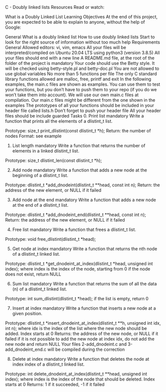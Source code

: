 C - Doubly linked lists
Resources
Read or watch:

What is a Doubly Linked List
Learning Objectives
At the end of this project, you are expected to be able to explain to anyone, without the help of Google:

General
What is a doubly linked list
How to use doubly linked lists
Start to look for the right source of information without too much help
Requirements
General
Allowed editors: vi, vim, emacs
All your files will be interpreted/compiled on Ubuntu 20.04 LTS using python3 (version 3.8.5)
All your files should end with a new line
A README.md file, at the root of the folder of the project is mandatory
Your code should use the Betty style. It will be checked using betty-style.pl and betty-doc.pl
You are not allowed to use global variables
No more than 5 functions per file
The only C standard library functions allowed are malloc, free, printf and exit
In the following examples, the main.c files are shown as examples. You can use them to test your functions, but you don’t have to push them to your repo (if you do we won’t take them into account). We will use our own main.c files at compilation. Our main.c files might be different from the one shown in the examples
The prototypes of all your functions should be included in your header file called lists.h
Don’t forget to push your header file
All your header files should be include guarded
Tasks
0. Print list
mandatory
Write a function that prints all the elements of a dlistint_t list.

Prototype: size_t print_dlistint(const dlistint_t *h);
Return: the number of nodes
Format: see example

1. List length
mandatory
Write a function that returns the number of elements in a linked dlistint_t list.

Prototype: size_t dlistint_len(const dlistint_t *h);

2. Add node
mandatory
Write a function that adds a new node at the beginning of a dlistint_t list.

Prototype: dlistint_t *add_dnodeint(dlistint_t **head, const int n);
Return: the address of the new element, or NULL if it failed

3. Add node at the end
mandatory
Write a function that adds a new node at the end of a dlistint_t list.

Prototype: dlistint_t *add_dnodeint_end(dlistint_t **head, const int n);
Return: the address of the new element, or NULL if it failed

4. Free list
mandatory
Write a function that frees a dlistint_t list.

Prototype: void free_dlistint(dlistint_t *head);

5. Get node at index
mandatory
Write a function that returns the nth node of a dlistint_t linked list.

Prototype: dlistint_t *get_dnodeint_at_index(dlistint_t *head, unsigned int index);
where index is the index of the node, starting from 0
if the node does not exist, return NULL

6. Sum list
mandatory
Write a function that returns the sum of all the data (n) of a dlistint_t linked list.

Prototype: int sum_dlistint(dlistint_t *head);
if the list is empty, return 0

7. Insert at index
mandatory
Write a function that inserts a new node at a given position.

Prototype: dlistint_t *insert_dnodeint_at_index(dlistint_t **h, unsigned int idx, int n);
where idx is the index of the list where the new node should be added. Index starts at 0
Returns: the address of the new node, or NULL if it failed
if it is not possible to add the new node at index idx, do not add the new node and return NULL
Your files 2-add_dnodeint.c and 3-add_dnodeint_end.c will be compiled during the correction

8. Delete at index
mandatory
Write a function that deletes the node at index index of a dlistint_t linked list.

Prototype: int delete_dnodeint_at_index(dlistint_t **head, unsigned int index);
where index is the index of the node that should be deleted. Index starts at 0
Returns: 1 if it succeeded, -1 if it failed
